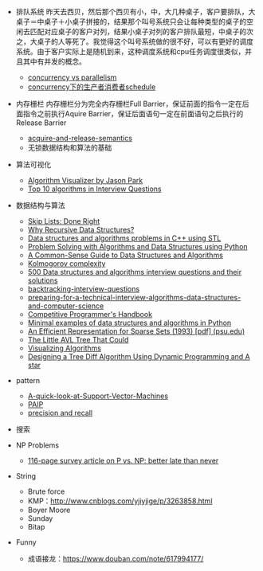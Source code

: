 - 排队系统
昨天去西贝，然后那个西贝有小，中，大几种桌子，客户要排队，大桌子＝中桌子＋小桌子拼接的，结果那个叫号系统只会让每种类型的桌子的空闲去匹配对应桌子的客户对列，结果小桌子对列的客户排队最短，中桌子的次之，大桌子的人等死了。我觉得这个叫号系统做的很不好，可以有更好的调度系统。由于客户实际上是随机到来，这种调度系统和cpu任务调度很类似，并且其中有并发的概念。
  - [concurrency vs parallelism](https://blogs.oracle.com/yuanlin/entry/concurrency_vs_parallelism_concurrent_programming)
  - [concurrency下的生产者消费者schedule](http://www.smashcompany.com/technology/a-parable-about-concurrency-demonstrated-with-comical-cartoons)

- 内存栅栏
内存栅栏分为完全内存栅栏Full Barrier，保证前面的指令一定在后面指令之前执行Aquire Barrier，保证后面语句一定在前面语句之后执行的Release Barrier
  - [acquire-and-release-semantics](http://preshing.com/20120913/acquire-and-release-semantics/)
  -  无锁数据结构和算法的基础

- 算法可视化
  - [Algorithm Visualizer by Jason Park](http://devmastery.us13.list-manage.com/track/click?u=f1b8bfb7fc725a93f6e83bc85&id=740499797f&e=4486d1fe0e)
  - [Top 10 algorithms in Interview Questions](http://www.geeksforgeeks.org/top-10-algorithms-in-interview-questions/)

- 数据结构与算法
  - [Skip Lists: Done Right](http://ticki.github.io/blog/skip-lists-done-right/)
  - [Why Recursive Data Structures?](http://raganwald.com/2016/12/27/recursive-data-structures.html)
  - [Data structures and algorithms problems in C++ using STL](http://www.techiedelight.com/data-structures-and-algorithms-interview-questions-stl/)
  - [Problem Solving with Algorithms and Data Structures using Python](http://interactivepython.org/runestone/static/pythonds/index.html#problem-solving-with-algorithms-and-data-structures-using-python)
  - [A Common-Sense Guide to Data Structures and Algorithms](https://pragprog.com/book/jwdsal/a-common-sense-guide-to-data-structures-and-algorithms)
  - [Kolmogorov complexity](https://en.wikipedia.org/wiki/Kolmogorov_complexity)
  - [500 Data structures and algorithms interview questions and their solutions](https://techiedelight.quora.com/500-Data-structures-and-algorithms-interview-questions-and-their-solutions?share=1)
  - [backtracking-interview-questions](http://www.techiedelight.com/backtracking-interview-questions/)
  - [preparing-for-a-technical-interview-algorithms-data-structures-and-computer-science](http://www.primaryobjects.com/2017/03/28/preparing-for-a-technical-interview-algorithms-data-structures-and-computer-science/)
  - [Competitive Programmer's Handbook](https://cses.fi/book.html)
  - [Minimal examples of data structures and algorithms in Python](https://github.com/keon/algorithms)
  - [An Efficient Representation for Sparse Sets (1993) [pdf] (psu.edu)](http://citeseerx.ist.psu.edu/viewdoc/download?doi=10.1.1.30.7319&rep=rep1&type=pdf)
  - [The Little AVL Tree That Could](https://dev.to/vaidehijoshi/the-little-avl-tree-that-could)
  - [Visualizing Algorithms](https://bost.ocks.org/mike/algorithms/)
  - [Designing a Tree Diff Algorithm Using Dynamic Programming and A star](http://thume.ca/2017/06/17/tree-diffing/)

- pattern 
  - [A-quick-look-at-Support-Vector-Machines](https://generalabstractnonsense.com/2017/03/A-quick-look-at-Support-Vector-Machines/)
  - [PAIP](http://norvig.com/paip.html)
  - [precision and recall](https://en.wikipedia.org/wiki/Precision_and_recall)


- 搜索

- NP Problems
  - [116-page survey article on P vs. NP: better late than never](http://www.scottaaronson.com/blog/?p=3095)

- String
  - Brute force
  - KMP：http://www.cnblogs.com/yjiyjige/p/3263858.html
  - Boyer Moore
  - Sunday
  - Bitap

- Funny
  - 成语接龙：https://www.douban.com/note/617994177/









